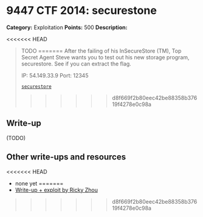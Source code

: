 # 9447 CTF 2014: securestone

**Category:** Exploitation
**Points:** 500
**Description:**

<<<<<<< HEAD
> TODO
=======
> After the failing of his InSecureStore (TM), Top Secret Agent Steve wants you to test out his new storage program, securestore. See if you can extract the flag.
>
> IP: 54.149.33.9
> Port: 12345
>
> [`securestore`](securestore)
>>>>>>> d8f669f2b80eec42be88358b37619f4278e0c98a

## Write-up

(TODO)

## Other write-ups and resources

<<<<<<< HEAD
* none yet
=======
* [Write-up + exploit by Ricky Zhou](https://rzhou.org/~ricky/9447_2014/securestore/leak.py)
>>>>>>> d8f669f2b80eec42be88358b37619f4278e0c98a
